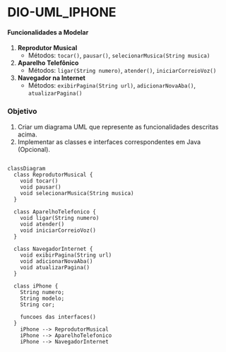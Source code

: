 # DIO-UML_IPHONE

#### Funcionalidades a Modelar
1. **Reprodutor Musical**
   - Métodos: `tocar()`, `pausar()`, `selecionarMusica(String musica)`
2. **Aparelho Telefônico**
   - Métodos: `ligar(String numero)`, `atender()`, `iniciarCorreioVoz()`
3. **Navegador na Internet**
   - Métodos: `exibirPagina(String url)`, `adicionarNovaAba()`, `atualizarPagina()`

### Objetivo
1. Criar um diagrama UML que represente as funcionalidades descritas acima.
2. Implementar as classes e interfaces correspondentes em Java (Opcional).

```mermaid

classDiagram
  class ReprodutorMusical {
    void tocar()
    void pausar()
    void selecionarMusica(String musica)
  }

  class AparelhoTelefonico {
    void ligar(String numero)
    void atender()
    void iniciarCorreioVoz()  
  }  

  class NavegadorInternet {
    void exibirPagina(String url)
    void adicionarNovaAba()
    void atualizarPagina()
  }

  class iPhone {
    String numero;
    String modelo;
    String cor;

    funcoes das interfaces()
  }
    iPhone --> ReprodutorMusical
    iPhone --> AparelhoTelefonico
    iPhone --> NavegadorInternet

